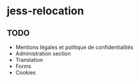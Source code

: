 # jess-relocation

## TODO
- Mentions légales et politique de confidentialités
- Administration section
- Translation
- Forms
- Cookies